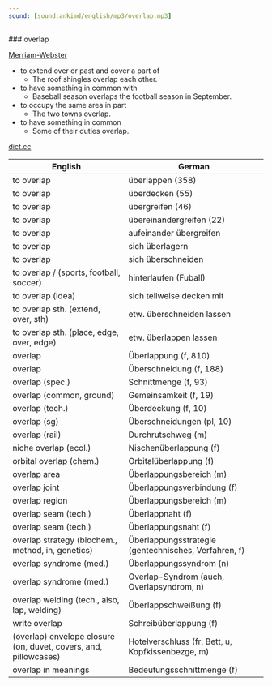 ```yaml
---
sound: [sound:ankimd/english/mp3/overlap.mp3]
---
```


\### overlap

[Merriam-Webster](https://www.merriam-webster.com/dictionary/overlap)

- to extend over or past and cover a part of
    - The roof shingles overlap each other.
- to have something in common with
    - Baseball season overlaps the football season in September.
- to occupy the same area in part
    - The two towns overlap.
- to have something in common
    - Some of their duties overlap.

[dict.cc](https://www.dict.cc/overlap)

| English        | German       |
| -------------- | ------------ |
| to overlap | überlappen (358) |
| to overlap | überdecken (55) |
| to overlap | übergreifen (46) |
| to overlap | übereinandergreifen (22) |
| to overlap | aufeinander übergreifen |
| to overlap | sich überlagern |
| to overlap | sich überschneiden |
| to overlap / (sports, football, soccer) | hinterlaufen (Fuball) |
| to overlap (idea) | sich teilweise decken mit |
| to overlap sth. (extend, over, sth) | etw. überschneiden lassen |
| to overlap sth. (place, edge, over, edge) | etw. überlappen lassen |
| overlap | Überlappung (f, 810) |
| overlap | Überschneidung (f, 188) |
| overlap (spec.) | Schnittmenge (f, 93) |
| overlap (common, ground) | Gemeinsamkeit (f, 19) |
| overlap (tech.) | Überdeckung (f, 10) |
| overlap (sg) | Überschneidungen (pl, 10) |
| overlap (rail) | Durchrutschweg (m) |
| niche overlap (ecol.) | Nischenüberlappung (f) |
| orbital overlap (chem.) | Orbitalüberlappung (f) |
| overlap area | Überlappungsbereich (m) |
| overlap joint | Überlappungsverbindung (f) |
| overlap region | Überlappungsbereich (m) |
| overlap seam (tech.) | Überlappnaht (f) |
| overlap seam (tech.) | Überlappungsnaht (f) |
| overlap strategy (biochem., method, in, genetics) | Überlappungsstrategie (gentechnisches, Verfahren, f) |
| overlap syndrome (med.) | Überlappungssyndrom (n) |
| overlap syndrome (med.) | Overlap-Syndrom (auch, Overlapsyndrom, n) |
| overlap welding (tech., also, lap, welding) | Überlappschweißung (f) |
| write overlap | Schreibüberlappung (f) |
| (overlap) envelope closure (on, duvet, covers, and, pillowcases) | Hotelverschluss (fr, Bett, u, Kopfkissenbezge, m) |
| overlap in meanings | Bedeutungsschnittmenge (f) |

